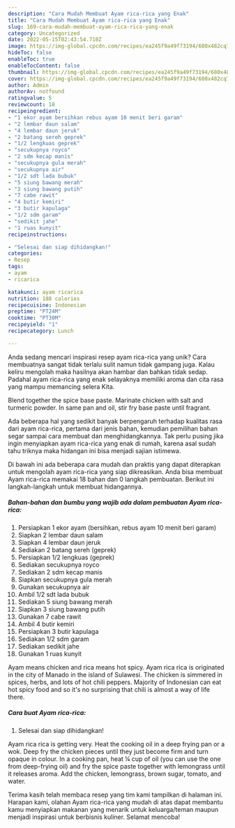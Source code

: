 ```yaml
---
description: "Cara Mudah Membuat Ayam rica-rica yang Enak"
title: "Cara Mudah Membuat Ayam rica-rica yang Enak"
slug: 169-cara-mudah-membuat-ayam-rica-rica-yang-enak
category: Uncategorized
date: 2022-05-15T02:43:54.710Z
image: https://img-global.cpcdn.com/recipes/ea245f9a49f73194/680x482cq70/ayam-rica-rica-foto-resep-utama.jpg
hideToc: false
enableToc: true
enableTocContent: false
thumbnail: https://img-global.cpcdn.com/recipes/ea245f9a49f73194/680x482cq70/ayam-rica-rica-foto-resep-utama.jpg
cover: https://img-global.cpcdn.com/recipes/ea245f9a49f73194/680x482cq70/ayam-rica-rica-foto-resep-utama.jpg
author: Admin
authorAv: notfound
ratingvalue: 5
reviewcount: 18
recipeingredient:
- "1 ekor ayam bersihkan rebus ayam 10 menit beri garam"
- "2 lembar daun salam"
- "4 lembar daun jeruk"
- "2 batang sereh geprek"
- "1/2 lengkuas geprek"
- "secukupnya royco"
- "2 sdm kecap manis"
- "secukupnya gula merah"
- "secukupnya air"
- "1/2 sdt lada bubuk"
- "5 siung bawang merah"
- "3 siung bawang putih"
- "7 cabe rawit"
- "4 butir kemiri"
- "3 butir kapulaga"
- "1/2 sdm garam"
- "sedikit jahe"
- "1 ruas kunyit"
recipeinstructions:

- "Selesai dan siap dihidangkan!"
categories:
- Resep
tags:
- ayam
- ricarica

katakunci: ayam ricarica 
nutrition: 188 calories
recipecuisine: Indonesian
preptime: "PT24M"
cooktime: "PT30M"
recipeyield: "1"
recipecategory: Lunch

---
```





Anda sedang mencari inspirasi resep ayam rica-rica yang unik? Cara membuatnya sangat tidak terlalu sulit namun tidak gampang juga. Kalau keliru mengolah maka hasilnya akan hambar dan bahkan tidak sedap. Padahal ayam rica-rica yang enak selayaknya memiliki aroma dan cita rasa yang mampu memancing selera Kita.





Blend together the spice base paste. Marinate chicken with salt and turmeric powder. In same pan and oil, stir fry base paste until fragrant.

Ada beberapa hal yang sedikit banyak berpengaruh terhadap kualitas rasa dari ayam rica-rica, pertama dari jenis bahan, kemudian pemilihan bahan segar sampai cara membuat dan menghidangkannya. Tak perlu pusing jika ingin menyiapkan ayam rica-rica yang enak di rumah, karena asal sudah tahu triknya maka hidangan ini bisa menjadi sajian istimewa.






Di bawah ini ada beberapa cara mudah dan praktis yang dapat diterapkan untuk mengolah ayam rica-rica yang siap dikreasikan. Anda bisa membuat Ayam rica-rica memakai 18 bahan dan 0 langkah pembuatan. Berikut ini langkah-langkah untuk membuat hidangannya.

<!--inarticleads1-->

##### Bahan-bahan dan bumbu yang wajib ada dalam pembuatan Ayam rica-rica:

1. Persiapkan 1 ekor ayam (bersihkan, rebus ayam 10 menit beri garam)
1. Siapkan 2 lembar daun salam
1. Siapkan 4 lembar daun jeruk
1. Sediakan 2 batang sereh (geprek)
1. Persiapkan 1/2 lengkuas (geprek)
1. Sediakan secukupnya royco
1. Sediakan 2 sdm kecap manis
1. Siapkan secukupnya gula merah
1. Gunakan secukupnya air
1. Ambil 1/2 sdt lada bubuk
1. Sediakan 5 siung bawang merah
1. Siapkan 3 siung bawang putih
1. Gunakan 7 cabe rawit
1. Ambil 4 butir kemiri
1. Persiapkan 3 butir kapulaga
1. Sediakan 1/2 sdm garam
1. Sediakan sedikit jahe
1. Gunakan 1 ruas kunyit


Ayam means chicken and rica means hot spicy. Ayam rica rica is originated in the city of Manado in the island of Sulawesi. The chicken is simmered in spices, herbs, and lots of hot chili peppers. Majority of Indonesian can eat hot spicy food and so it&#39;s no surprising that chili is almost a way of life there. 

<!--inarticleads2-->

##### Cara buat Ayam rica-rica:


1. Selesai dan siap dihidangkan!

Ayam rica rica is getting very. Heat the cooking oil in a deep frying pan or a wok. Deep fry the chicken pieces until they just become firm and turn opaque in colour. In a cooking pan, heat ¼ cup of oil (you can use the one from deep-frying oil) and fry the spice paste together with lemongrass until it releases aroma. Add the chicken, lemongrass, brown sugar, tomato, and water. 

Terima kasih telah membaca resep yang tim kami tampilkan di halaman ini. Harapan kami, olahan Ayam rica-rica yang mudah di atas dapat membantu kamu menyiapkan makanan yang menarik untuk keluarga/teman maupun menjadi inspirasi untuk berbisnis kuliner. Selamat mencoba!
